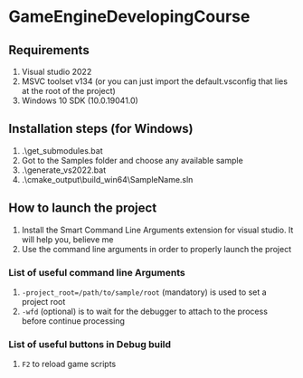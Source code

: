 # GameEngineDevelopingCourse

## Requirements
1. Visual studio 2022
2. MSVC toolset v134 (or you can just import the default.vsconfig that lies at the root of the project)
3. Windows 10 SDK (10.0.19041.0)

## Installation steps (for Windows)
1. .\get_submodules.bat
2. Got to the Samples folder and choose any available sample
3. .\generate_vs2022.bat
4. .\cmake_output\build_win64\SampleName.sln

## How to launch the project
1. Install the Smart Command Line Arguments extension for visual studio. It will help you, believe me
2. Use the command line arguments in order to properly launch the project

### List of useful command line Arguments
1. `-project_root=/path/to/sample/root` (mandatory) is used to set a project root
2. `-wfd` (optional) is to wait for the debugger to attach to the process before continue processing

### List of useful buttons in Debug build
1. `F2` to reload game scripts
